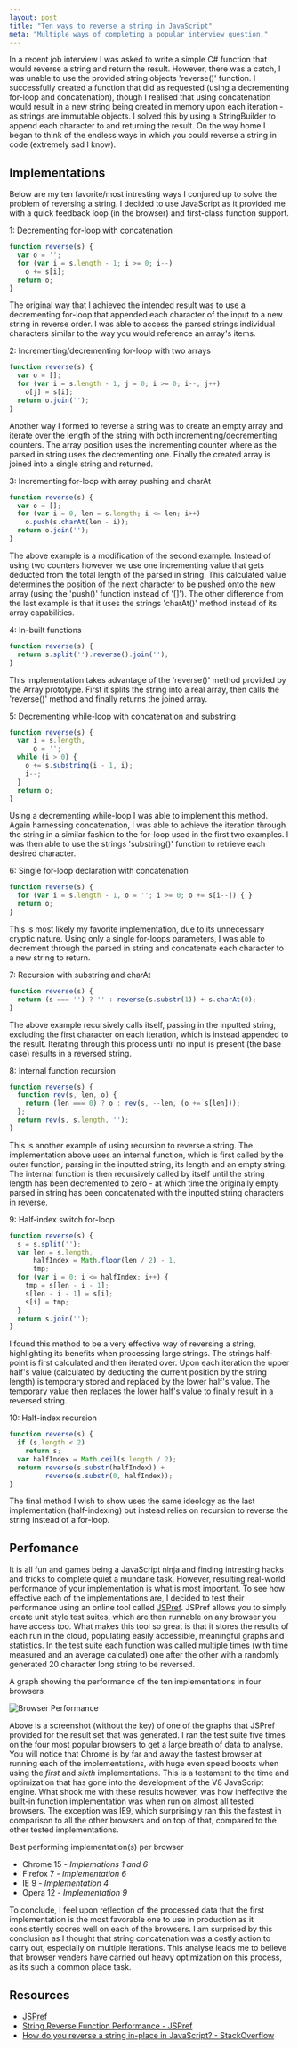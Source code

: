 ```yaml
---
layout: post
title: "Ten ways to reverse a string in JavaScript"
meta: "Multiple ways of completing a popular interview question."
---
```


In a recent job interview I was asked to write a simple C# function that would reverse a string and return the result.
However, there was a catch, I was unable to use the provided string objects 'reverse()' function.
I successfully created a function that did as requested (using a decrementing for-loop and concatenation), though I realised that using concatenation would result in a new string being created in memory upon each iteration - as strings are immutable objects.
I solved this by using a StringBuilder to append each character to and returning the result.
On the way home I began to think of the endless ways in which you could reverse a string in code (extremely sad I know).
<!--more-->

## Implementations

Below are my ten favorite/most intresting ways I conjured up to solve the problem of reversing a string.
I decided to use JavaScript as it provided me with a quick feedback loop (in the browser) and first-class function support.

1: Decrementing for-loop with concatenation

```javascript
function reverse(s) {
  var o = '';
  for (var i = s.length - 1; i >= 0; i--)
    o += s[i];
  return o;
}
```

The original way that I achieved the intended result was to use a decrementing for-loop that appended each character of the input to a new string in reverse order.
I was able to access the parsed strings individual characters similar to the way you would reference an array's items.

2: Incrementing/decrementing for-loop with two arrays

```javascript
function reverse(s) {
  var o = [];
  for (var i = s.length - 1, j = 0; i >= 0; i--, j++)
    o[j] = s[i];
  return o.join('');
}
```

Another way I formed to reverse a string was to create an empty array and iterate over the length of the string with both incrementing/decrementing counters.
The array position uses the incrementing counter where as the parsed in string uses the decrementing one.
Finally the created array is joined into a single string and returned.

3: Incrementing for-loop with array pushing and charAt

```javascript
function reverse(s) {
  var o = [];
  for (var i = 0, len = s.length; i <= len; i++)
    o.push(s.charAt(len - i));
  return o.join('');
}
```

The above example is a modification of the second example.
Instead of using two counters however we use one incrementing value that gets deducted from the total length of the parsed in string.
This calculated value determines the position of the next character to be pushed onto the new array (using the 'push()' function instead of '[]').
The other difference from the last example is that it uses the strings 'charAt()' method instead of its array capabilities.

4: In-built functions

```javascript
function reverse(s) {
  return s.split('').reverse().join('');
}
```

This implementation takes advantage of the 'reverse()' method provided by the Array prototype.
First it splits the string into a real array, then calls the 'reverse()' method and finally returns the joined array.

5: Decrementing while-loop with concatenation and substring

```javascript
function reverse(s) {
  var i = s.length,
      o = '';
  while (i > 0) {
    o += s.substring(i - 1, i);
    i--;
  }
  return o;
}
```

Using a decrementing while-loop I was able to implement this method.
Again harnessing concatenation, I was able to achieve the iteration through the string in a similar fashion to the for-loop used in the first two examples.
I was then able to use the strings 'substring()' function to retrieve each desired character.

6: Single for-loop declaration with concatenation

```javascript
function reverse(s) {
  for (var i = s.length - 1, o = ''; i >= 0; o += s[i--]) { }
  return o;
}
```

This is most likely my favorite implementation, due to its unnecessary cryptic nature.
Using only a single for-loops parameters, I was able to decrement through the parsed in string and concatenate each character to a new string to return.

7: Recursion with substring and charAt

```javascript
function reverse(s) {
  return (s === '') ? '' : reverse(s.substr(1)) + s.charAt(0);
}
```

The above example recursively calls itself, passing in the inputted string, excluding the first character on each iteration, which is instead appended to the result.
Iterating through this process until no input is present (the base case) results in a reversed string.

8: Internal function recursion

```javascript
function reverse(s) {
  function rev(s, len, o) {
    return (len === 0) ? o : rev(s, --len, (o += s[len]));
  };
  return rev(s, s.length, '');
}
```

This is another example of using recursion to reverse a string.
The implementation above uses an internal function, which is first called by the outer function, parsing in the inputted string, its length and an empty string.
The internal function is then recursively called by itself until the string length has been decremented to zero - at which time the originally empty parsed in string has been concatenated with the inputted string characters in reverse.

9: Half-index switch for-loop

```javascript
function reverse(s) {
  s = s.split('');
  var len = s.length,
      halfIndex = Math.floor(len / 2) - 1,
      tmp;
  for (var i = 0; i <= halfIndex; i++) {
    tmp = s[len - i - 1];
    s[len - i - 1] = s[i];
    s[i] = tmp;
  }
  return s.join('');
}
```

I found this method to be a very effective way of reversing a string, highlighting its benefits when processing large strings.
The strings half-point is first calculated and then iterated over.
Upon each iteration the upper half's value (calculated by deducting the current position by the string length) is temporary stored and replaced by the lower half's value.
The temporary value then replaces the lower half's value to finally result in a reversed string.

10: Half-index recursion

```javascript
function reverse(s) {
  if (s.length < 2)
    return s;
  var halfIndex = Math.ceil(s.length / 2);
  return reverse(s.substr(halfIndex)) +
         reverse(s.substr(0, halfIndex));
}
```

The final method I wish to show uses the same ideology as the last implementation (half-indexing) but instead relies on recursion to reverse the string instead of a for-loop.

## Perfomance

It is all fun and games being a JavaScript ninja and finding intresting hacks and tricks to complete quiet a mundane task.
However, resulting real-world performance of your implementation is what is most important.
To see how effective each of the implementations are, I decided to test their performance using an online tool called [JSPref](http://jsperf.com).
JSPref allows you to simply create unit style test suites, which are then runnable on any browser you have access too.
What makes this tool so great is that it stores the results of each run in the cloud, populating easily accessible, meaningful graphs and statistics.
In the test suite each function was called multiple times (with time measured and an average calculated) one after the other with a randomly generated 20 character long string to be reversed.

A graph showing the performance of the ten implementations in four browsers

![Browser Performance](/uploads/ten-ways-to-reverse-a-string-in-javascript/browser-performance.png)

Above is a screenshot (without the key) of one of the graphs that JSPref provided for the result set that was generated.
I ran the test suite five times on the four most popular browsers to get a large breath of data to analyse.
You will notice that Chrome is by far and away the fastest browser at running each of the implementations, with huge even speed boosts when using the *first* and *sixth* implementations.
This is a testament to the time and optimization that has gone into the development of the V8 JavaScript engine.
What shook me with these results however, was how ineffective the built-in function implementation was when run on almost all tested browsers.
The exception was IE9, which surprisingly ran this the fastest in comparison to all the other browsers and on top of that, compared to the other tested implementations.

Best performing implementation(s) per browser

* Chrome 15 - *Implemations 1 and 6*
* Firefox 7 - *Implementation 6*
* IE 9 - *Implementation 4*
* Opera 12 - *Implementation 9*

To conclude, I feel upon reflection of the processed data that the first implementation is the most favorable one to use in production as it consistently scores well on each of the browsers.
I am surprised by this conclusion as I thought that string concatenation was a costly action to carry out, especially on multiple iterations.
This analyse leads me to believe that browser venders have carried out heavy optimization on this process, as its such a common place task.

## Resources

* [JSPref](http://jsperf.com/)
* [String Reverse Function Performance - JSPref](http://jsperf.com/string-reverse-function-performance)
* [How do you reverse a string in-place in JavaScript? - StackOverflow](http://stackoverflow.com/questions/958908/how-do-you-reverse-a-string-in-place-in-javascript)
